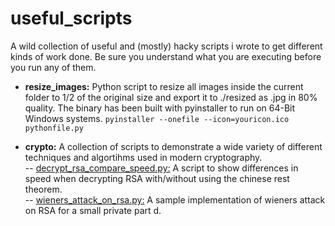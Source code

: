 # useful_scripts
A wild collection of useful and (mostly) hacky scripts i wrote to get different kinds of work done. Be sure you understand what you are executing before you run any of them.

- **resize_images:** Python script to resize all images inside the current folder to 1/2 of the original size and export it to ./resized as .jpg in 80% quality. 
The binary has been built with pyinstaller to run on 64-Bit Windows systems.
```pyinstaller --onefile --icon=youricon.ico pythonfile.py```

- **crypto:** A collection of scripts to demonstrate a wide variety of different techniques and algortihms used in modern cryptography.</br> -- <ins>decrypt_rsa_compare_speed.py:</ins> A script to show differences in speed when decrypting RSA with/without using the chinese rest theorem.</br> -- <ins>wieners_attack_on_rsa.py:</ins> A sample implementation of wieners attack on RSA for a small private part d.